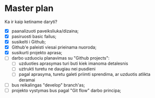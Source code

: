 # Master plan

Ka ir kaip ketiname daryti?

- [x] paanalizuoti paveiksliuka/dizaina;
- [x] pasiruosti basic failus;
- [x] susikelti i Github;
- [x] Github'e paleisti viesai prieinama nuoroda;
- [x] susikurti projekto aprasa;
- [ ] darbo uzduociu planavimas su "Github projects":
    - [ ] uzduoties aprasymas turi buti kiek imanoma detalesnis
    - [ ] uztrukti turetu ne daugiau nei pusdieni
    - [ ] pagal aprasyma, turetu galeti priimti sprendima, ar uzduotis atlikta deramai
- [ ] bus reikalingas "develop" branch'as;
- [ ] projekto vystymas bus pagal "Git flow" darbo principa;